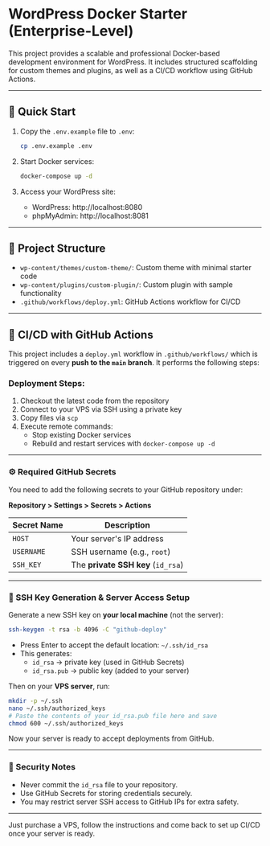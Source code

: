 
# WordPress Docker Starter (Enterprise-Level)

This project provides a scalable and professional Docker-based development environment for WordPress. It includes structured scaffolding for custom themes and plugins, as well as a CI/CD workflow using GitHub Actions.

---

## 🚀 Quick Start

1. Copy the `.env.example` file to `.env`:
   ```bash
   cp .env.example .env
   ```

2. Start Docker services:
   ```bash
   docker-compose up -d
   ```

3. Access your WordPress site:
   - WordPress: http://localhost:8080
   - phpMyAdmin: http://localhost:8081

---

## 📁 Project Structure

- `wp-content/themes/custom-theme/`: Custom theme with minimal starter code
- `wp-content/plugins/custom-plugin/`: Custom plugin with sample functionality
- `.github/workflows/deploy.yml`: GitHub Actions workflow for CI/CD

---

## 🔁 CI/CD with GitHub Actions

This project includes a `deploy.yml` workflow in `.github/workflows/` which is triggered on every **push to the `main` branch**. It performs the following steps:

### Deployment Steps:

1. Checkout the latest code from the repository
2. Connect to your VPS via SSH using a private key
3. Copy files via `scp`
4. Execute remote commands:
   - Stop existing Docker services
   - Rebuild and restart services with `docker-compose up -d`

---

### ⚙️ Required GitHub Secrets

You need to add the following secrets to your GitHub repository under:

**Repository > Settings > Secrets > Actions**

| Secret Name  | Description                            |
|--------------|----------------------------------------|
| `HOST`       | Your server's IP address               |
| `USERNAME`   | SSH username (e.g., `root`)            |
| `SSH_KEY`    | The **private SSH key** (`id_rsa`)     |

---

### 🔐 SSH Key Generation & Server Access Setup

Generate a new SSH key on **your local machine** (not the server):

```bash
ssh-keygen -t rsa -b 4096 -C "github-deploy"
```

- Press Enter to accept the default location: `~/.ssh/id_rsa`
- This generates:
  - `id_rsa` → private key (used in GitHub Secrets)
  - `id_rsa.pub` → public key (added to your server)

Then on your **VPS server**, run:

```bash
mkdir -p ~/.ssh
nano ~/.ssh/authorized_keys
# Paste the contents of your id_rsa.pub file here and save
chmod 600 ~/.ssh/authorized_keys
```

Now your server is ready to accept deployments from GitHub.

---

### 🔐 Security Notes

- Never commit the `id_rsa` file to your repository.
- Use GitHub Secrets for storing credentials securely.
- You may restrict server SSH access to GitHub IPs for extra safety.

---

Just purchase a VPS, follow the instructions and come back to set up CI/CD once your server is ready.
